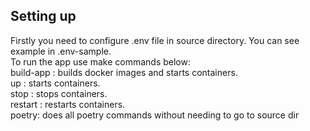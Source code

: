 ## Setting up

Firstly you need to configure .env file in source directory. You can see example in .env-sample.  
To run the app use make commands below:  
build-app : builds docker images and starts containers.  
up : starts containers.    
stop : stops containers.    
restart : restarts containers.    
poetry: does all poetry commands without needing to go to source dir
